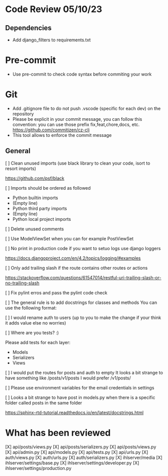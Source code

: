 # Code Review 05/10/23

## Dependencies

- Add django_filters to requirements.txt

# Pre-commit

- Use pre-commit to check code syntax before commiting your work

# Git

- Add .gitignore file to do not push .vscode (specific for each dev) on the repository
- Please be explicit in your commit message, you can follow this convention: you can use those prefix fix,feat,chore,docs, etc.
https://github.com/commitizen/cz-cli
- This tool allows to enforce the commit message


## General

[ ] Clean unused imports (use black library to clean your code, isort to resort imports)

https://github.com/psf/black

[ ] Imports should be ordered as followed

- Python builtin imports
- (Empty line)
- Python third party imports
- (Empty line)
- Python local project imports

[ ] Delete unused comments

[ ] Use ModelViewSet when you can for example PostViewSet

[ ] No print in production code if you want to setuo logs use django loggers

https://docs.djangoproject.com/en/4.2/topics/logging/#examples

[ ] Only add trailing slash if the route contains other routes or actions

https://stackoverflow.com/questions/61547014/restful-uri-trailing-slash-or-no-trailing-slash

[ ] Fix pylint erros and pass the pylint code check

[ ] The general rule is to add docstrings for classes and methods
You can use the following format:

[ ] I would rename auth to users (up to you to make the change if your think it adds value else no worries)

[ ] Where are you tests? :)

Please add tests for each layer:
- Models
- Serializers
- Views

[ ] I would put the routes for posts and auth to empty
It looks a bit strange to have something like /posts/v1/posts
I would prefer /v1/posts/

[ ] Please use environment variables for the email credentials in settings

[ ] Looks a bit strange to have post in models.py when there is a specific folder called posts in the same folder

https://sphinx-rtd-tutorial.readthedocs.io/en/latest/docstrings.html
# What has been reviewed

[X] api/posts/views.py
[X] api/posts/serializers.py
[X] api/posts/views.py
[X] api/admin.py
[X] api/models.py
[X] api/tests.py
[X] api/urls.py
[X] auth/views.py
[X] auth/urls.py
[X] auth/serializers.py
[X] ihlserver/media
[X] ihlserver/settings/base.py
[X] ihlserver/settings/developer.py
[X] ihlserver/settings/production.py
